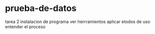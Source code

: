 # prueba-de-datos
tarea 2
instalacion de programa
ver herrramientos
aplicar etodos de uso
entender el proceso
